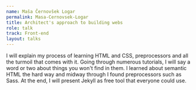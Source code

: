```yaml
---
name: Maša Černovšek Logar
permalink: Masa-Cernovsek-Logar
title: Architect's approach to building webs
role: talk
track: Front-end
layout: talks
---
```


I will explain my process of learning HTML and CSS, preprocessors and all the turmoil that comes with it. Going through numerous tutorials, I will say a word or two about things you won't find in them. I learned about semantic HTML the hard way and midway through I found preprocessors such as Sass. At the end, I will present Jekyll as free tool that everyone could use.